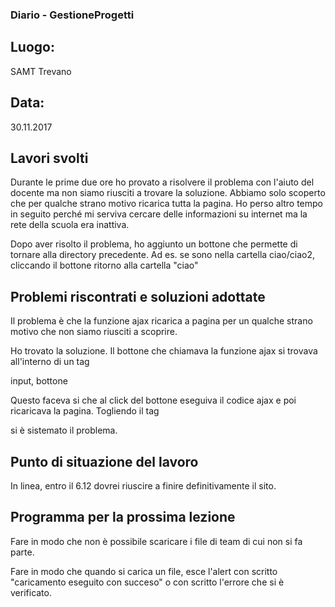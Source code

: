 ### Diario - GestioneProgetti
## Luogo:
SAMT Trevano

## Data: 
30.11.2017

## Lavori svolti			

Durante le prime due ore ho provato a risolvere il problema con l'aiuto del docente ma non siamo riusciti a trovare la soluzione. Abbiamo solo scoperto che per 
qualche strano motivo ricarica tutta la pagina. Ho perso altro tempo in seguito perché mi serviva cercare delle informazioni su internet ma la rete della scuola era inattiva.

Dopo aver risolto il problema, ho aggiunto un bottone che permette di tornare alla directory precedente. Ad es. se sono nella cartella ciao/ciao2, cliccando il bottone ritorno alla cartella "ciao"


## Problemi riscontrati e soluzioni adottate

Il problema è che la funzione ajax ricarica a pagina per un qualche strano motivo che non siamo riusciti a scoprire.

Ho trovato la soluzione. Il bottone che chiamava la funzione ajax si trovava all'interno di un tag <form>input, bottone</form>
Questo faceva si che al click del bottone eseguiva il codice ajax e poi ricaricava la pagina. Togliendo il tag <form></form> si è sistemato il problema.

## Punto di situazione del lavoro
In linea, entro il 6.12 dovrei riuscire a finire definitivamente il sito.

## Programma per la prossima lezione
Fare in modo che non è possibile scaricare i file di team di cui non si fa parte.

Fare in modo che quando si carica un file, esce l'alert con scritto "caricamento eseguito con succeso" o con scritto l'errore che si è verificato.
